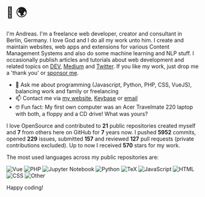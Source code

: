 # 👋 🌍

I'm Andreas. I'm a freelance web developer, creator and consultant in Berlin, Germany. I love God and I do all my work unto him. I create and maintain websites, web apps and extensions for various Content Management Systems and also do some machine learning and NLP stuff. I occasionally publish articles and tutorials about web development and related topics on [DEV](https://dev.to/devmount), [Medium](https://medium.com/@devmount) and [Twitter](https://twitter.com/devmount). If you like my work, just drop me a 'thank you' or [sponsor me](https://github.com/sponsors/devmount).

- 💬 Ask me about programming (Javascript, Python, PHP, CSS, VueJS), balancing work and family or freelancing
- 📫 Contact me via [my website](https://devmount.de/en#contact), [Keybase](https://keybase.io/devmount) or [email](mailto:hello@devmount.de)
- 🤓 Fun fact: My first own computer was an Acer Travelmate 220 laptop with both, a floppy and a CD drive! What was yours?

I love OpenSource and contributed to **21** public repositories created myself and **7** from others here on GitHub for **7** years now. I pushed **5952** commits, opened **229** issues, submitted **157** and reviewed **127** pull requests (private contributions excluded). Up to now I received **570** stars for my work.

The most used languages across my public repositories are:

![Vue](https://img.shields.io/static/v1?style=flat-square&label=Vue&color=555&labelColor=%2341b883&message=30.9)
![PHP](https://img.shields.io/static/v1?style=flat-square&label=PHP&color=555&labelColor=%234F5D95&message=28.8)
![Jupyter Notebook](https://img.shields.io/static/v1?style=flat-square&label=Jupyter%20Notebook&color=555&labelColor=%23DA5B0B&message=14.3)
![Python](https://img.shields.io/static/v1?style=flat-square&label=Python&color=555&labelColor=%233572A5&message=11)
![TeX](https://img.shields.io/static/v1?style=flat-square&label=TeX&color=555&labelColor=%233D6117&message=4.7)
![JavaScript](https://img.shields.io/static/v1?style=flat-square&label=JavaScript&color=555&labelColor=%23f1e05a&message=4.2)
![HTML](https://img.shields.io/static/v1?style=flat-square&label=HTML&color=555&labelColor=%23e34c26&message=2)
![CSS](https://img.shields.io/static/v1?style=flat-square&label=CSS&color=555&labelColor=%23563d7c&message=1.5)
![Other](https://img.shields.io/static/v1?style=flat-square&label=Other&color=555&labelColor=%23ededed&message=2.3)

Happy coding!
